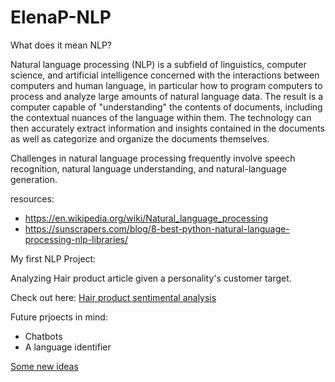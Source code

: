 # ElenaP-NLP

What does it mean NLP?

Natural language processing (NLP) is a subfield of linguistics, computer science, and artificial intelligence concerned with the interactions between computers and human language, in particular how to program computers to process and analyze large amounts of natural language data. The result is a computer capable of "understanding" the contents of documents, including the contextual nuances of the language within them. The technology can then accurately extract information and insights contained in the documents as well as categorize and organize the documents themselves.

Challenges in natural language processing frequently involve speech recognition, natural language understanding, and natural-language generation. 




resources:
- https://en.wikipedia.org/wiki/Natural_language_processing
- https://sunscrapers.com/blog/8-best-python-natural-language-processing-nlp-libraries/


My first NLP Project:

Analyzing Hair product article given a personality's customer target.

Check out here: [Hair product sentimental analysis](https://github.com/ElenaP-Github/ElenaP-Original-NLP/blob/main/NLP%20-%20Marketing%20case.ipynb)


Future prjoects in mind:

- Chatbots
- A language identifier

[Some new ideas](https://www.upgrad.com/blog/natural-language-processing-nlp-projects-ideas-topics-for-beginners/)
